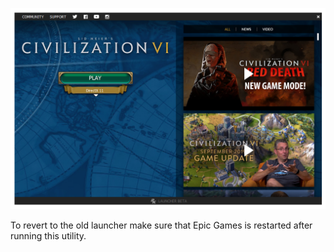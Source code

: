 ![launcher](/pics/old.png)

To revert to the old launcher make sure that Epic Games is restarted after running this utility.